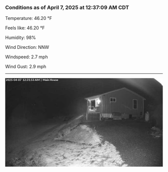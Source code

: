 ### Conditions as of April 7, 2025 at 12:37:09 AM CDT 

Temperature: 46.20 &deg;F

Feels like: 46.20 &deg;F

Humidity: 98%

Wind Direction: NNW

Windspeed: 2.7 mph

Wind Gust: 2.9 mph

---

<img src="./images/latest.jpeg"/>

